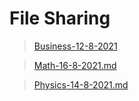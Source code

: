 



# File Sharing



>[Business-12-8-2021](markdown/Business-12-8-2021)



>[Math-16-8-2021.md](/markdown/Math-16-8-2021)



>[Physics-14-8-2021.md](/markdown/Physics-14-8-2021)



